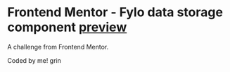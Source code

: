 # Frontend Mentor - Fylo data storage component [preview](https://fylo-data-storage-component-master-gamma.vercel.app/)

A challenge from Frontend Mentor.

Coded by me! grin
